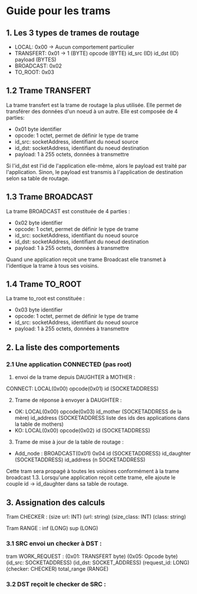 # Guide pour les trams

## 1. Les 3 types de trames de routage

- LOCAL: 0x00 -> Aucun comportement particulier
- TRANSFERT: 0x01 -> 1 (BYTE) opcode (BYTE) id_src (ID) id_dst (ID) payload (BYTES)
- BROADCAST: 0x02
- TO_ROOT: 0x03

## 1.2 Trame TRANSFERT

La trame transfert est la trame de routage la plus utilisée. Elle permet de transférer des données d'un noeud à un autre. Elle est composée de 4 parties:

* 0x01 byte identifier
* opcode: 1 octet, permet de définir le type de trame
* id_src: socketAddress, identifiant du noeud source
* id_dst: socketAddress, identifiant du noeud destination
* payload: 1 à 255 octets, données à transmettre

Si l'id_dst est l'id de l'application elle-même, alors le payload est traité par l'application. Sinon, le payload est transmis à l'application de destination selon sa table de routage.

## 1.3 Trame BROADCAST

La trame BROADCAST est constituée de 4 parties :

* 0x02 byte identifier
* opcode: 1 octet, permet de définir le type de trame
* id_src: socketAddress, identifiant du noeud source
* id_dst: socketAddress, identifiant du noeud destination
* payload: 1 à 255 octets, données à transmettre

Quand une application reçoit une trame Broadcast elle transmet à l'identique la trame à tous ses voisins.

## 1.4 Trame TO_ROOT

La trame to_root est constituée :

* 0x03 byte identifier
* opcode: 1 octet, permet de définir le type de trame
* id_src: socketAddress, identifiant du noeud source
* payload: 1 à 255 octets, données à transmettre


## 2. La liste des comportements

### 2.1 Une application CONNECTED (pas root)

1. envoi de la trame depuis DAUGHTER à MOTHER :

CONNECT: LOCAL(0x00) opcode(0x01) id (SOCKETADDRESS)

2. Trame de réponse à envoyer à DAUGHTER :

- OK: LOCAL(0x00) opcode(0x03) id_mother (SOCKETADDRESS de la mère) id_address (SOCKETADDRESS liste des ids des applications dans la table de mothers)
- KO: LOCAL(0x00) opcode(0x02) id (SOCKETADDRESS)

3. Trame de mise à jour de la table de routage :

- Add_node : BROADCAST(0x01) 0x04 id (SOCKETADDRESS) id_daughter (SOCKETADDRESS) id_address (n SOCKETADDRESS)

Cette tram sera propagé à toutes les voisines conformément à la trame broadcast 1.3.
Lorsqu'une application reçoit cette trame, elle ajoute le couple id -> id_daughter dans sa table de routage.

## 3. Assignation des calculs 

Tram CHECKER :
(size url: INT) (url: string) (size_class: INT) (class: string)

Tram RANGE :
inf (LONG) sup (LONG)

### 3.1 SRC envoi un checker à DST :

tram WORK_REQUEST : (0x01: TRANSFERT byte) (0x05: Opcode byte) (id_src: SOCKETADDRESS) (id_dst: SOCKET_ADDRESS) (request_id: LONG) (checker: CHECKER) total_range (RANGE) 

### 3.2 DST reçoit le checker de SRC : 

